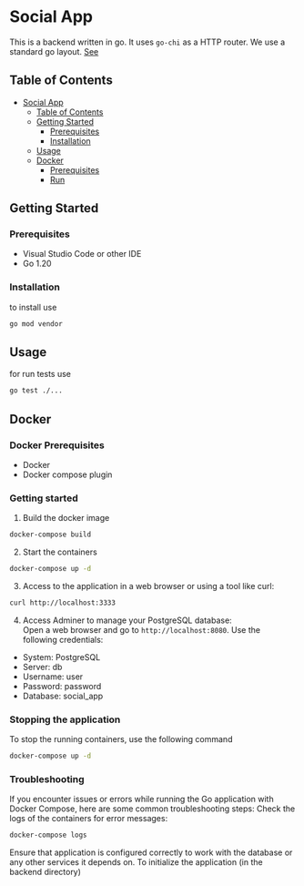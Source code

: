 # Social App

This is a backend written in go. It uses `go-chi` as a HTTP router.
We use a standard go layout. [See](https://github.com/golang-standards/project-layout)

## Table of Contents

- [Social App](#social-app)
  - [Table of Contents](#table-of-contents)
  - [Getting Started](#getting-started)
    - [Prerequisites](#prerequisites)
    - [Installation](#installation)
  - [Usage](#usage)
  - [Docker](#docker)
    - [Prerequisites](#docker-prerequisites)
    - [Run](#run)

## Getting Started

### Prerequisites

- Visual Studio Code or other IDE
- Go  1.20

### Installation

to install use 

```bash
go mod vendor
```

## Usage

for run tests use 

```bash
go test ./...
```

## Docker

### Docker Prerequisites

- Docker
- Docker compose plugin

### Getting started

1. Build the docker image
```bash
docker-compose build
```
2. Start the containers
```bash
docker-compose up -d
```
3. Access to the application in a web browser or using a tool like curl:
```bash
curl http://localhost:3333
```
4. Access Adminer to manage your PostgreSQL database: <br>
Open a web browser and go to `http://localhost:8080`. Use the following credentials:
- System: PostgreSQL
- Server: db
- Username: user
- Password: password
- Database: social_app

### Stopping the application
To stop the running containers, use the following command
```bash
docker-compose up -d
```

### Troubleshooting
If you encounter issues or errors while running the Go application with Docker Compose, here are some common troubleshooting steps:
Check the logs of the containers for error messages:
```bash
docker-compose logs
```
Ensure that application is configured correctly to work with the database or any other services it depends on.
To initialize the application (in the backend directory)